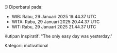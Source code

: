 ⏰ Diperbarui pada:
- WIB: Rabu, 29 Januari 2025 19.44.37 UTC
- WITA: Rabu, 29 Januari 2025 20.44.37 UTC
- WIT: Rabu, 29 Januari 2025 21.44.37 UTC

Kutipan Inspiratif:
"The only easy day was yesterday."


Kategori: motivational

